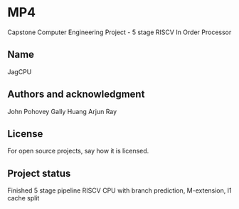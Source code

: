 # MP4
Capstone Computer Engineering Project - 5 stage RISCV In Order Processor

## Name
JagCPU 

## Authors and acknowledgment
John Pohovey
Gally Huang 
Arjun Ray

## License
For open source projects, say how it is licensed.

## Project status
Finished 5 stage pipeline RISCV CPU with branch prediction, M-extension, l1 cache split
